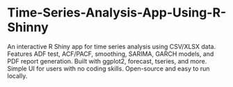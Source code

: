 # Time-Series-Analysis-App-Using-R-Shinny
An interactive R Shiny app for time series analysis using CSV/XLSX data. Features ADF test, ACF/PACF, smoothing, SARIMA, GARCH models, and PDF report generation. Built with ggplot2, forecast, tseries, and more. Simple UI for users with no coding skills. Open-source and easy to run locally.

